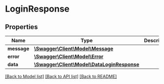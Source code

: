 # LoginResponse

## Properties
Name | Type | Description | Notes
------------ | ------------- | ------------- | -------------
**message** | [**\Swagger\Client\Model\Message**](Message.md) |  | [optional] 
**error** | [**\Swagger\Client\Model\Error**](Error.md) |  | [optional] 
**data** | [**\Swagger\Client\Model\DataLoginResponse**](DataLoginResponse.md) |  | [optional] 

[[Back to Model list]](../../README.md#documentation-for-models) [[Back to API list]](../../README.md#documentation-for-api-endpoints) [[Back to README]](../../README.md)

